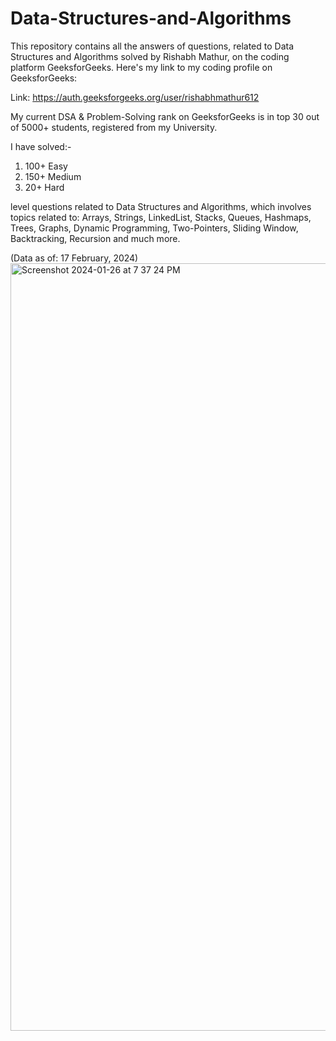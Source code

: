 # Data-Structures-and-Algorithms
This repository contains all the answers of questions, related to Data Structures and Algorithms solved by Rishabh Mathur, on the coding platform GeeksforGeeks. Here's my link to my coding profile on GeeksforGeeks:

Link: https://auth.geeksforgeeks.org/user/rishabhmathur612

My current DSA & Problem-Solving rank on GeeksforGeeks is in top 30 out of 5000+ students, registered from my University.

I have solved:-

  1. 100+ Easy
  2. 150+ Medium
  3. 20+ Hard

level questions related to Data Structures and Algorithms, which involves topics related to: Arrays, Strings, LinkedList, Stacks, Queues, Hashmaps, Trees, Graphs, Dynamic Programming, Two-Pointers, Sliding Window, Backtracking, Recursion and much more.

(Data as of: 17 February, 2024)
<img width="1228" alt="Screenshot 2024-01-26 at 7 37 24 PM" src="https://github.com/RishabhMathur06/Data-Structures-and-Algorithms/assets/107912515/be0a14f5-9580-4dea-8ebd-d080ab8a2be9">
